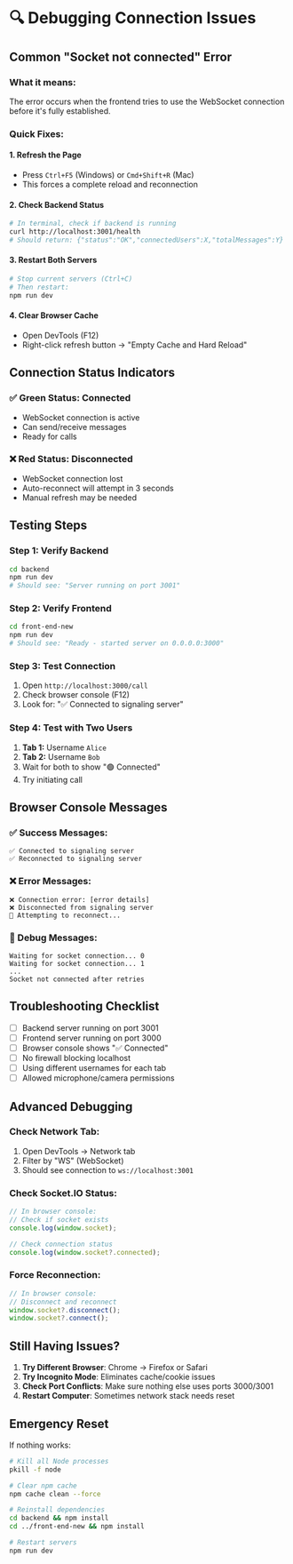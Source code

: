 # 🔍 Debugging Connection Issues

## Common "Socket not connected" Error

### What it means:
The error occurs when the frontend tries to use the WebSocket connection before it's fully established.

### Quick Fixes:

#### 1. **Refresh the Page**
- Press `Ctrl+F5` (Windows) or `Cmd+Shift+R` (Mac)
- This forces a complete reload and reconnection

#### 2. **Check Backend Status**
```bash
# In terminal, check if backend is running
curl http://localhost:3001/health
# Should return: {"status":"OK","connectedUsers":X,"totalMessages":Y}
```

#### 3. **Restart Both Servers**
```bash
# Stop current servers (Ctrl+C)
# Then restart:
npm run dev
```

#### 4. **Clear Browser Cache**
- Open DevTools (F12)
- Right-click refresh button → "Empty Cache and Hard Reload"

## Connection Status Indicators

### ✅ Green Status: Connected
- WebSocket connection is active
- Can send/receive messages
- Ready for calls

### ❌ Red Status: Disconnected
- WebSocket connection lost
- Auto-reconnect will attempt in 3 seconds
- Manual refresh may be needed

## Testing Steps

### Step 1: Verify Backend
```bash
cd backend
npm run dev
# Should see: "Server running on port 3001"
```

### Step 2: Verify Frontend
```bash
cd front-end-new
npm run dev
# Should see: "Ready - started server on 0.0.0.0:3000"
```

### Step 3: Test Connection
1. Open `http://localhost:3000/call`
2. Check browser console (F12)
3. Look for: "✅ Connected to signaling server"

### Step 4: Test with Two Users
1. **Tab 1:** Username `Alice`
2. **Tab 2:** Username `Bob`
3. Wait for both to show "🟢 Connected"
4. Try initiating call

## Browser Console Messages

### ✅ Success Messages:
```
✅ Connected to signaling server
✅ Reconnected to signaling server
```

### ❌ Error Messages:
```
❌ Connection error: [error details]
❌ Disconnected from signaling server
🔄 Attempting to reconnect...
```

### 🔧 Debug Messages:
```
Waiting for socket connection... 0
Waiting for socket connection... 1
...
Socket not connected after retries
```

## Troubleshooting Checklist

- [ ] Backend server running on port 3001
- [ ] Frontend server running on port 3000
- [ ] Browser console shows "✅ Connected"
- [ ] No firewall blocking localhost
- [ ] Using different usernames for each tab
- [ ] Allowed microphone/camera permissions

## Advanced Debugging

### Check Network Tab:
1. Open DevTools → Network tab
2. Filter by "WS" (WebSocket)
3. Should see connection to `ws://localhost:3001`

### Check Socket.IO Status:
```javascript
// In browser console:
// Check if socket exists
console.log(window.socket);

// Check connection status
console.log(window.socket?.connected);
```

### Force Reconnection:
```javascript
// In browser console:
// Disconnect and reconnect
window.socket?.disconnect();
window.socket?.connect();
```

## Still Having Issues?

1. **Try Different Browser**: Chrome → Firefox or Safari
2. **Try Incognito Mode**: Eliminates cache/cookie issues
3. **Check Port Conflicts**: Make sure nothing else uses ports 3000/3001
4. **Restart Computer**: Sometimes network stack needs reset

## Emergency Reset

If nothing works:
```bash
# Kill all Node processes
pkill -f node

# Clear npm cache
npm cache clean --force

# Reinstall dependencies
cd backend && npm install
cd ../front-end-new && npm install

# Restart servers
npm run dev
``` 